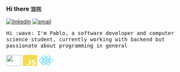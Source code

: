 ### Hi there 🇧🇷

[![linkedin](https://img.shields.io/badge/linkedin-%230077B5.svg?&style=flat-square&logo=linkedin&logoColor=white)](https://www.linkedin.com/in/pablo-monteiro-santos/)
[![email](https://img.shields.io/badge/gmail-%23D14836.svg?&style=flat-square&logo=gmail&logoColor=white)](mailto:paablomt@gmail.com)

<samp>
Hi :wave: I'm Pablo, a software developer and computer science student, currently working with backend but passionate about programming in general
</samp>

<div style="display: inline_block"><br>
  <img align="center" height="30" width="40" src="https://cdn.jsdelivr.net/gh/devicons/devicon/icons/java/java-original-wordmark.svg" />
  <img align="center" height="30" width="40" src="https://raw.githubusercontent.com/devicons/devicon/master/icons/javascript/javascript-plain.svg">
  <img align="center" height="30" width="40" src="https://raw.githubusercontent.com/devicons/devicon/master/icons/react/react-original.svg">
</div>
